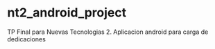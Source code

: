 # nt2_android_project
TP Final para Nuevas Tecnologias 2. Aplicacion android para carga de dedicaciones
